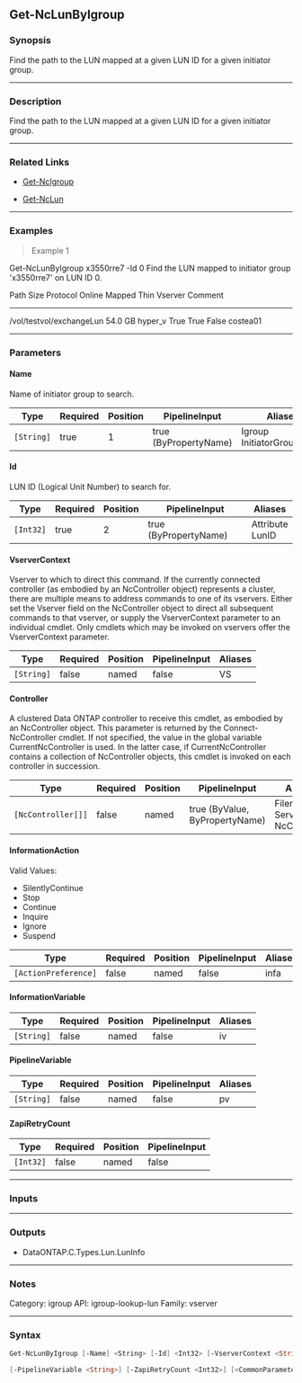 Get-NcLunByIgroup
-----------------

### Synopsis
Find the path to the LUN mapped at a given LUN ID for a given initiator group.

---

### Description

Find the path to the LUN mapped at a given LUN ID for a given initiator group.

---

### Related Links
* [Get-NcIgroup](Get-NcIgroup)

* [Get-NcLun](Get-NcLun)

---

### Examples
> Example 1

Get-NcLunByIgroup x3550rre7 -Id 0
Find the LUN mapped to initiator group 'x3550rre7' on LUN ID 0.

Path                        Size Protocol Online Mapped Thin  Vserver  Comment
----                        ---- -------- ------ ------ ----  -------  -------
/vol/testvol/exchangeLun 54.0 GB hyper_v   True   True  False costea01

---

### Parameters
#### **Name**
Name of initiator group to search.

|Type      |Required|Position|PipelineInput        |Aliases                      |
|----------|--------|--------|---------------------|-----------------------------|
|`[String]`|true    |1       |true (ByPropertyName)|Igroup<br/>InitiatorGroupName|

#### **Id**
LUN ID (Logical Unit Number) to search for.

|Type     |Required|Position|PipelineInput        |Aliases            |
|---------|--------|--------|---------------------|-------------------|
|`[Int32]`|true    |2       |true (ByPropertyName)|Attribute<br/>LunID|

#### **VserverContext**
Vserver to which to direct this command.  If the currently connected controller (as embodied by an NcController object) represents a cluster, there are multiple means to address commands to one of its vservers.  Either set the Vserver field on the NcController object to direct all subsequent commands to that vserver, or supply the VserverContext parameter to an individual cmdlet.  Only cmdlets which may be invoked on vservers offer the VserverContext parameter.

|Type      |Required|Position|PipelineInput|Aliases|
|----------|--------|--------|-------------|-------|
|`[String]`|false   |named   |false        |VS     |

#### **Controller**
A clustered Data ONTAP controller to receive this cmdlet, as embodied by an NcController object.  This parameter is returned by the Connect-NcController cmdlet.  If not specified, the value in the global variable CurrentNcController is used.  In the latter case, if CurrentNcController contains a collection of NcController objects, this cmdlet is invoked on each controller in succession.

|Type              |Required|Position|PipelineInput                 |Aliases                          |
|------------------|--------|--------|------------------------------|---------------------------------|
|`[NcController[]]`|false   |named   |true (ByValue, ByPropertyName)|Filer<br/>Server<br/>NcController|

#### **InformationAction**

Valid Values:

* SilentlyContinue
* Stop
* Continue
* Inquire
* Ignore
* Suspend

|Type                |Required|Position|PipelineInput|Aliases|
|--------------------|--------|--------|-------------|-------|
|`[ActionPreference]`|false   |named   |false        |infa   |

#### **InformationVariable**

|Type      |Required|Position|PipelineInput|Aliases|
|----------|--------|--------|-------------|-------|
|`[String]`|false   |named   |false        |iv     |

#### **PipelineVariable**

|Type      |Required|Position|PipelineInput|Aliases|
|----------|--------|--------|-------------|-------|
|`[String]`|false   |named   |false        |pv     |

#### **ZapiRetryCount**

|Type     |Required|Position|PipelineInput|
|---------|--------|--------|-------------|
|`[Int32]`|false   |named   |false        |

---

### Inputs

---

### Outputs
* DataONTAP.C.Types.Lun.LunInfo

---

### Notes
Category: igroup
API: igroup-lookup-lun
Family: vserver

---

### Syntax
```PowerShell
Get-NcLunByIgroup [-Name] <String> [-Id] <Int32> [-VserverContext <String>] [-Controller <NcController[]>] [-InformationAction <ActionPreference>] [-InformationVariable <String>] 
```
```PowerShell
[-PipelineVariable <String>] [-ZapiRetryCount <Int32>] [<CommonParameters>]
```
